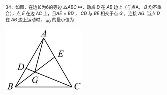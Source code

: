 34．如图，在边长为6的等边 ${ \triangle A B C }$ 中，动点 $D$ 在 $A B$ 边上（与点A， $B$ 均不重合），点 $E$ 在边 $A C$ 上，且$A E = B D$ ， $C D$ 与 $B E$ 相交于点 $G$ ，连接 $A G .$ 当点 $D$ 在 $A B$ 边上运动时， $_ { A G }$ 的最小值为

![](<../../qs_image_DB/专题2-3_八种隐圆类最值问题，圆来如此简单（解析版）/787c23cde6fd5d1ab007872a91bfb285d750f219d05e21a051abc18b68716776.jpg>)
